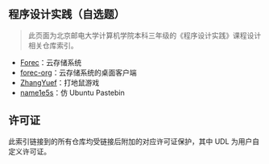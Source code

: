 ## 程序设计实践（自选题）

> 此页面为北京邮电大学计算机学院本科三年级的《程序设计实践》课程设计相关仓库索引。

* [Forec](https://github.com/Forec/cloud-storage)：云存储系统
* [forec-org](https://github.com/forec-org/cloud-storage-client)：云存储系统的桌面客户端
* [ZhangYuef](https://github.com/ZhangYuef/Hit-the-Mole)：打地鼠游戏
* [name1e5s](https://github.com/name1e5s/pastebin.rs)：仿 Ubuntu Pastebin

## 许可证
此索引链接到的所有仓库均受链接后附加的对应许可证保护，其中 UDL 为用户自定义许可证。
